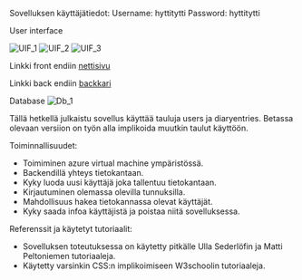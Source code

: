 Sovelluksen käyttäjätiedot:
Username: hyttitytti
Password: hyttitytti


User interface

![UIF_1](https://github.com/eeroelo/Hyte/assets/111982645/93defb45-b127-4697-8735-eaf2d1ee4d18)
![UIF_2](https://github.com/eeroelo/Hyte/assets/111982645/a8549dd5-0900-40bb-aa83-c7f9025861c2)
![UIF_3](https://github.com/eeroelo/Hyte/assets/111982645/fba5cb3f-01ce-40bd-928b-dea87a97552b)

Linkki front endiin [nettisivu](https://eedns.northeurope.cloudapp.azure.com/start-auth.html)


Linkki back endiin [backkari](https://github.com/eeroelo/Hyte/tree/master)

Database
![Db_1](https://github.com/eeroelo/Hyte/assets/111982645/8d2e2e38-a552-4d1b-9d3d-70f5e0ecd70e)

Tällä hetkellä julkaistu sovellus käyttää tauluja users ja diaryentries. Betassa olevaan versiion on työn alla implikoida muutkin taulut käyttöön.


Toiminnallisuudet:

- Toimiminen azure virtual machine ympäristössä.
- Backendillä yhteys tietokantaan.
- Kyky luoda uusi käyttäjä joka tallentuu tietokantaan.
- Kirjautuminen olemassa olevilla tunnuksilla.
- Mahdollisuus hakea tietokannassa olevat käyttäjät.
- Kyky saada infoa käyttäjistä ja poistaa niitä sovelluksessa.


Referenssit ja käytetyt tutoriaalit:
- Sovelluksen toteutuksessa on käytetty pitkälle Ulla Sederlöfin ja Matti Peltoniemen tutoriaaleja.
- Käytetty varsinkin CSS:n implikoimiseen W3schoolin tutoriaaleja.
  
